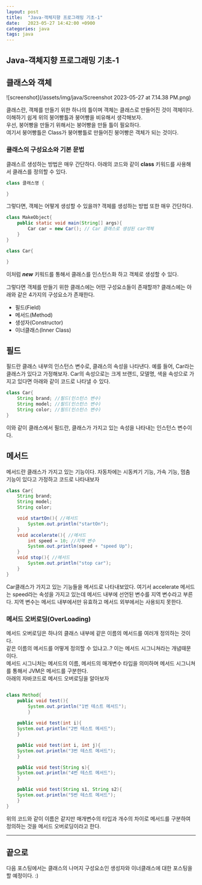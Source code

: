 ```yaml
---
layout: post
title:  "Java-객체지향 프로그래밍 기초-1"
date:   2023-05-27 14:42:00 +0900
categories: java
tags: java
---
```

## Java-객체지향 프로그래밍 기초-1

## 클래스와 객체

![screenshot](/assets/img/java/Screenshot 2023-05-27 at 7.14.38 PM.png)

클래스란, 객체를 만들기 위한 하나의 틀이며 객체는 클래스로 만들어진 것이 객체이다. <br>
이해하기 쉽게 위의 붕어빵틀과 붕어빵을 비유해서 생각해보자.<br>
우선, 붕어빵을 만들기 위해서는 붕어빵을 만들 틀이 필요하다. <br>
여기서 붕어빵틀은 Class가 붕어빵틀로 만들어진 붕어빵은 객체가 되는 것이다.<br>

### 클래스의 구성요소와 기본 문법

클래스르 생성하는 방법은 매우 간단하다.
아래의 코드와 같이 **class** 키워드를 사용해서 클래스를 정의할 수 있다.
```java
class 클래스명 {

}
```

그렇다면, 객체는 어떻게 생성할 수 있을까?
객체를 생성하는 방법 또한 매우 간단하다.
```java
class MakeObject{
    public static void main(String[] args){
        Car car = new Car(); // Car 클래스로 생성된 car객체
    }
}

class Car{

}
```
이처럼 ***new*** 키워드를 통해서 클래스를 인스턴스화 하고 객체로 생성할 수 있다.

그렇다면 객체를 만들기 위한 클래스에는 어떤 구성요소들이 존재할까?
클래스에는 아래와 같은 4가지의 구성요소가 존재한다.
* 필드(Field)
* 메서드(Method)
* 생성자(Constructor)
* 이너클래스(Inner Class)

## 필드

필드란 클래스 내부의 인스턴스 변수로, 클래스의 속성을 나타낸다. 
예를 들어, Car라는 클래스가 있다고 가정해보자.
Car의 속성으로는 크게 브랜드, 모델명, 색을 속성으로 가지고 있다면 아래와 같이 코드로 나타낼 수 있다.

```java
class Car{
    String brand; //필드(인스턴스 변수)
    String model; //필드(인스턴스 변수)
    String color; //필드(인스턴스 변수)
}
```
이와 같이 클래스에서 필드란, 클래스가 가지고 있는 속성을 나타내는 인스턴스 변수이다.


## 메서드

메서드란 클래스가 가지고 있는 기능이다.
자동차에는 시동켜기 기능, 가속 기능, 멈춤 기능이 있다고 가정하고 코드로 나타내보자

```java
class Car{
    String brand; 
    String model; 
    String color;

    void startOn(){ //메서드
        System.out.println("startOn");
    }
    void accelerate(){ //메서드
        int speed = 10; //지역 변수
        System.out.println(speed + "speed Up");
    }
    void stop(){ //메서드
        System.out.println("stop car");
    }
}
```
Car클래스가 가지고 있는 기능들을 메서드로 나타내보았다.
여기서 accelerate 메서드는 speed라는 속성을 가지고 있는데 메서드 내부에 선언된 변수를 지역 변수라고 부른다.
지역 변수는 메서드 내부에서만 유효하고 메서드 외부에서는 사용되지 못한다.

### 메서드 오버로딩(OverLoading)
메서드 오버로딩은 하나의 클래스 내부에 같은 이름의 메서드를 여러개 정의하는 것이다.<br>
같은 이름의 메서드를 어떻게 정의할 수 있냐고..? 이는 메서드 시그니쳐라는 개념때문이다. <br>
메서드 시그니처는 메서드의 이름, 메서드의 매개변수 타입을 의미하며 메서드 시그니쳐를 통해서 JVM은 메서드를 구분한다. <br>
아래의 자바코드로 메서드 오버로딩을 알아보자

```java 

class Method{
    public void test(){
        System.out.println("1번 테스트 메서드");
        }
    
    public void test(int i){
    System.out.println("2번 테스트 메서드");
    }

    public void test(int i, int j){
    System.out.println("3번 테스트 메서드");
    }

    public void test(String s){
    System.out.println("4번 테스트 메서드");
    }

    public void test(String s1, String s2){
    System.out.println("5번 테스트 메서드");
    }
}
```
위의 코드와 같이 이름은 같지만 매개변수의 타입과 개수의 차이로 메서드를 구분하여 정의하는 것을 메서드 오버로딩이라고 한다.

---

## 끝으로
다음 포스팅에서는 클래스의 나머지 구성요소인 생성자와 이너클래스에 대한 포스팅을 할 예정이다. :) 
